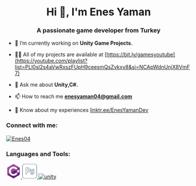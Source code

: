 <h1 align="center">Hi 👋, I'm Enes Yaman</h1>
<h3 align="center">A passionate game developer from Turkey</h3>

- 🔭 I’m currently working on **Unity Game Projects.**

- 👨‍💻 All of my projects are available at [https://bit.ly/gamesyoutube](https://youtube.com/playlist?list=PLl0sl2s4aVwRxszFUpH9ceesmQsZvkxy8&si=NCApWdnUnjX8VmF7)

- 💬 Ask me about **Unity,C#.**

- 📫 How to reach me **enesyaman04@gmail.com**

- 📄 Know about my experiences [linktr.ee/EnesYamanDev](https://linktr.ee/EnesYamanDev)

<h3 align="left">Connect with me:</h3>
<p align="left">
<a href="https://www.linkedin.com/in/enesyamann/" target="blank"><img align="center" src="https://raw.githubusercontent.com/rahuldkjain/github-profile-readme-generator/master/src/images/icons/Social/linked-in-alt.svg" alt="Enes04" height="30" width="40" /></a>
</p>

<h3 align="left">Languages and Tools:</h3>
<p align="left"> <a href="https://www.w3schools.com/cs/" target="_blank" rel="noreferrer"> <img src="https://raw.githubusercontent.com/devicons/devicon/master/icons/csharp/csharp-original.svg" alt="csharp" width="40" height="40"/> </a> <a href="https://www.photoshop.com/en" target="_blank" rel="noreferrer"> <img src="https://raw.githubusercontent.com/devicons/devicon/master/icons/photoshop/photoshop-line.svg" alt="photoshop" width="40" height="40"/> </a> <a href="https://unity.com/" target="_blank" rel="noreferrer"> <img src="https://www.vectorlogo.zone/logos/unity3d/unity3d-icon.svg" alt="unity" width="40" height="40"/> </a> </p>
